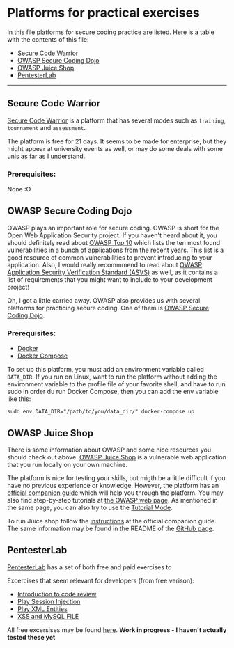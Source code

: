 # Platforms for practical exercises

In this file platforms for secure coding practice are listed. Here is a table
with the contents of this file:

* [Secure Code Warrior](#secure-code-warrior)
* [OWASP Secure Coding Dojo](#owasp-secure-coding-dojo)
* [OWASP Juice Shop](#owasp-juice-shop)
* [PentesterLab](#pentesterlab)

---


## Secure Code Warrior
[Secure Code Warrior](https://securecodewarrior.com/) is a platform that has 
several modes such as `training`, `tournament` and `assessment`.

The platform is free for 21 days. It seems to be made for enterprise, but they 
might appear at university events as well, or may do some deals with some unis
as far as I understand.

### Prerequisites:
None :O


## OWASP Secure Coding Dojo
OWASP plays an important role for secure coding. OWASP is short for the Open 
Web Application Security project. If you haven't heard about it,
you should definitely read about [OWASP Top 10](https://owasp.org/www-project-top-ten/)
which lists the ten most found vulnerabilities in a bunch of applications from 
the recent years. This list is a good resource of common vulnerabilities to 
prevent introducing to your application. Also, I would really recommmend to 
read about [OWASP Application Security Verification Standard (ASVS)](https://owasp.org/www-project-application-security-verification-standard/)
as well, as it contains a list of requirements that you might want to include 
to your development project!

Oh, I got a little carried away. OWASP also provides us with several platforms 
for practicing secure coding. One of them is [OWASP Secure Coding Dojo](https://owasp.org/www-project-secure-coding-dojo/).

### Prerequisites:
* [Docker](https://docs.docker.com/get-docker/)
* [Docker Compose](https://docs.docker.com/compose/install/)

To set up this platform, you must add an environment variable called `DATA_DIR`.
If you run on Linux, want to run the platform without adding the environment 
variable to the profile file of your favorite shell, and have to run sudo in 
order du run Docker Compose, then you can add the env variable like this:
```
sudo env DATA_DIR="/path/to/you/data_dir/" docker-compose up
```


## OWASP Juice Shop
There is some information about OWASP and some nice resources you should check
out above. [OWASP Juice Shop](https://owasp.org/www-project-juice-shop/) is a
vulnerable web application that you run locally on your own machine.

The platform is nice for testing your skills, but migth be a little difficult
if you have no previous experience or knowledge. However, the platform has an
[official companion guide](https://pwning.owasp-juice.shop/) which will help 
you through the platform. You may also find step-by-step tutorials at [the
OWASP web page](https://owasp.org/www-project-juice-shop/#div-tutorials). As 
mentioned in the same page, you can also try to use the 
[Tutorial Mode](https://pwning.owasp-juice.shop/part1/challenges.html#tutorial-mode).

To run Juice shop follow the [instructions](https://pwning.owasp-juice.shop/part1/running.html) 
at the official companion guide. The same information may be found in the 
README of the [GitHub page](https://github.com/bkimminich/juice-shop).


## PentesterLab
[PentesterLab](https://pentesterlab.com/) has a set of both free and paid 
exercises to 

Excercises that seem relevant for developers (from free verison):
* [Introduction to code review](https://pentesterlab.com/exercises/codereview/course)
* [Play Session Injection](https://pentesterlab.com/exercises/play_session_injection/course)
* [Play XML Entities](https://pentesterlab.com/exercises/play_xxe/course)
* [XSS and MySQL FILE](https://pentesterlab.com/exercises/xss_and_mysql_file/course)

All free excersises may be found [here](https://pentesterlab.com/exercises?dir=desc&only=free&sort=published_at).
**Work in progress - I haven't actually tested these yet**


